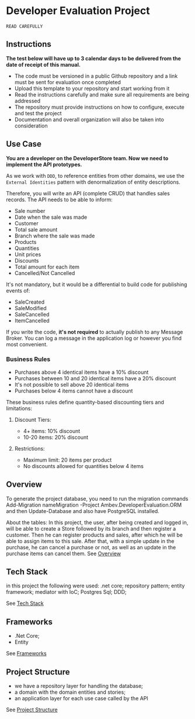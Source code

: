 # Developer Evaluation Project

`READ CAREFULLY`

## Instructions
**The test below will have up to 3 calendar days to be delivered from the date of receipt of this manual.**

- The code must be versioned in a public Github repository and a link must be sent for evaluation once completed
- Upload this template to your repository and start working from it
- Read the instructions carefully and make sure all requirements are being addressed
- The repository must provide instructions on how to configure, execute and test the project
- Documentation and overall organization will also be taken into consideration

## Use Case
**You are a developer on the DeveloperStore team. Now we need to implement the API prototypes.**

As we work with `DDD`, to reference entities from other domains, we use the `External Identities` pattern with denormalization of entity descriptions.

Therefore, you will write an API (complete CRUD) that handles sales records. The API needs to be able to inform:

* Sale number
* Date when the sale was made
* Customer
* Total sale amount
* Branch where the sale was made
* Products
* Quantities
* Unit prices
* Discounts
* Total amount for each item
* Cancelled/Not Cancelled

It's not mandatory, but it would be a differential to build code for publishing events of:
* SaleCreated
* SaleModified
* SaleCancelled
* ItemCancelled

If you write the code, **it's not required** to actually publish to any Message Broker. You can log a message in the application log or however you find most convenient.

### Business Rules

* Purchases above 4 identical items have a 10% discount
* Purchases between 10 and 20 identical items have a 20% discount
* It's not possible to sell above 20 identical items
* Purchases below 4 items cannot have a discount

These business rules define quantity-based discounting tiers and limitations:

1. Discount Tiers:
   - 4+ items: 10% discount
   - 10-20 items: 20% discount

2. Restrictions:
   - Maximum limit: 20 items per product
   - No discounts allowed for quantities below 4 items

## Overview
To generate the project database, you need to run the migration commands
Add-Migration nameMigration -Project Ambev.DeveloperEvaluation.ORM
and then
Update-Database 
and also have PostgreSQL installed.

About the tables:
In this project, the user, after being created and logged in, will be able to create a Store followed by its branch and then register a customer.
Then he can register products and sales, after which he will be able to assign items to this sale.
After that, with a simple update in the purchase, he can cancel a purchase or not, as well as an update in the purchase items can cancel them.
See [Overview](/.doc/overview.md)

## Tech Stack
in this project the following were used:
.net core;
repository pattern;
entity framework;
mediator with IoC;
Postgres Sql;
DDD;

See [Tech Stack](/.doc/tech-stack.md)

## Frameworks
- .Net Core;
- Entity

See [Frameworks](/.doc/frameworks.md)

<!-- 
## API Structure
This section includes links to the detailed documentation for the different API resources:
- [API General](./docs/general-api.md)
- [Products API](/.doc/products-api.md)
- [Carts API](/.doc/carts-api.md)
- [Users API](/.doc/users-api.md)
- [Auth API](/.doc/auth-api.md)
-->

## Project Structure
- we have a repository layer for handling the database;
- a domain with the domain entities and stories;
- an application layer for each use case called by the API

See [Project Structure](/.doc/project-structure.md)
